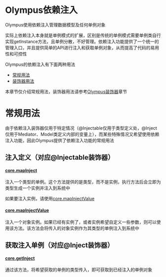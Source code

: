 # Olympus依赖注入

Olympus使用依赖注入管理数据模型及任何单例对象

实际上依赖注入本身就是单例模式的扩展，区别是传统的单例模式需要单例类自行实现getInstance方法，且单例分散，不好管理。依赖注入功能提供了一个统一的管理入口，并且提供简单的API进行注入和获取单例对象，从而提高了代码的易用性和可控性

Olympus的依赖注入有下面两种用法

- [常规用法](#常规用法)
- [装饰器用法](./decorator.md#olympus依赖注入装饰器)

本章节仅介绍常规用法，装饰器用法请参考[Olympus装饰器](./decorator.md#olympus依赖注入装饰器)章节

# 常规用法

由于依赖注入装饰器仅用于特定情况（@Injectable仅用于类型定义处，@Inject仅用于Mediator、Model类定义内部的变量上），而某些特殊情况又希望使用依赖注入功能，因此Olympus提供了依赖注入功能的常规用法

## 注入定义（对应@Injectable装饰器）

#### [core.mapInject](https://htmlpreview.github.io/?https://raw.githubusercontent.com/Raykid/Olympus/master/trunk/docs/classes/_core_core_.core.html#mapinject)

注入一个类型的单例。这个方法提供的是类型，而不是实例，执行方法后会立即为类型生成一个实例并注入到系统中

如果要注入实例，请使用[core.mapInjectValue](https://htmlpreview.github.io/?https://raw.githubusercontent.com/Raykid/Olympus/master/trunk/docs/classes/_core_core_.core.html#mapinjectvalue)

#### [core.mapInjectValue](https://htmlpreview.github.io/?https://raw.githubusercontent.com/Raykid/Olympus/master/trunk/docs/classes/_core_core_.core.html#mapinjectvalue)

注入一个对象实例。如果已经有实例了，或者实例希望自定义一些参数，则可以使用该方法。该方法会将传入的对象实例作为其类型的单例注入到系统中

## 获取注入单例（对应@Inject装饰器）

#### [core.getInject](https://htmlpreview.github.io/?https://raw.githubusercontent.com/Raykid/Olympus/master/trunk/docs/classes/_core_core_.core.html#getinject)

通过该方法，将希望获取的单例的类型传入，即可获取到已经注入的单例对象